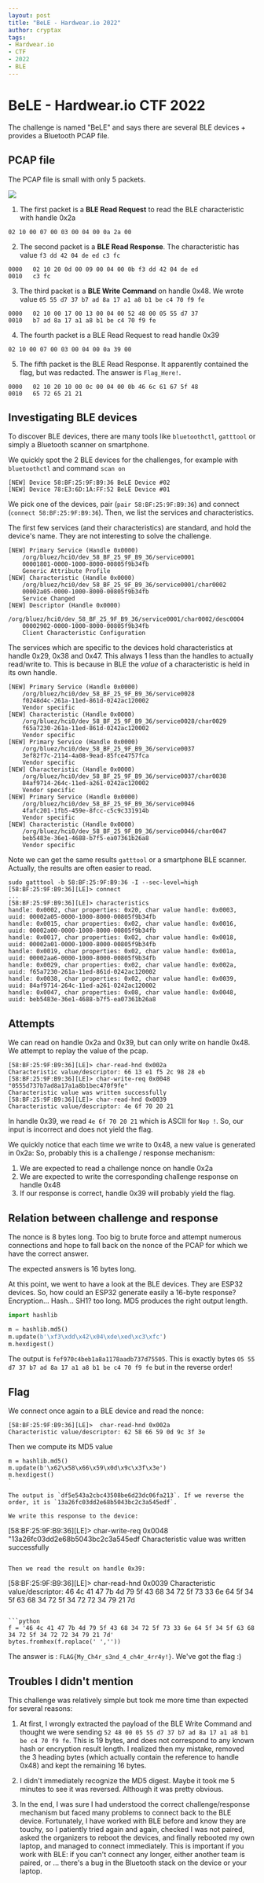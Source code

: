 ```yaml
---
layout: post
title: "BeLE - Hardwear.io 2022"
author: cryptax
tags:
- Hardwear.io
- CTF
- 2022
- BLE
---
```


# BeLE - Hardwear.io CTF 2022

The challenge is named "BeLE" and says there are several BLE devices + provides a Bluetooth PCAP file.

## PCAP file

The PCAP file is small with only 5 packets.

![](../images/bele-2022-pcap.png)

1. The first packet is a **BLE Read Request** to read the BLE characteristic with handle 0x2a

`02 10 00 07 00 03 00 04 00 0a 2a 00`

2. The second packet is a **BLE Read Response**. The characteristic has value `f3 dd 42 04 de ed c3 fc`

```
0000   02 10 20 0d 00 09 00 04 00 0b f3 dd 42 04 de ed
0010   c3 fc
```

3. The third packet is a **BLE Write Command** on handle 0x48. We wrote value `05 55 d7 37 b7 ad 8a 17 a1 a8 b1 be c4 70 f9 fe`

```
0000   02 10 00 17 00 13 00 04 00 52 48 00 05 55 d7 37
0010   b7 ad 8a 17 a1 a8 b1 be c4 70 f9 fe
```

4. The fourth packet is a BLE Read Request to read handle 0x39

`02 10 00 07 00 03 00 04 00 0a 39 00`

5. The fifth packet is the BLE Read Response. It apparently contained the flag, but was redacted. The answer is `Flag_Here!`.

```
0000   02 10 20 10 00 0c 00 04 00 0b 46 6c 61 67 5f 48
0010   65 72 65 21 21
```

## Investigating BLE devices

To discover BLE devices, there are many tools like `bluetoothctl`, `gatttool` or simply a Bluetooth scanner on smartphone.

We quickly spot the 2 BLE devices for the challenges, for example with `bluetoothctl` and command `scan on`

```
[NEW] Device 58:BF:25:9F:B9:36 BeLE Device #02
[NEW] Device 78:E3:6D:1A:FF:52 BeLE Device #01
```

We pick one of the devices, pair (`pair 58:BF:25:9F:B9:36`) and connect (`connect 58:BF:25:9F:B9:36`). Then, we list the services and characteristics.

The first few services (and their characteristics) are standard, and hold the device's name. They are not interesting to solve the challenge.

```
[NEW] Primary Service (Handle 0x0000)
	/org/bluez/hci0/dev_58_BF_25_9F_B9_36/service0001
	00001801-0000-1000-8000-00805f9b34fb
	Generic Attribute Profile
[NEW] Characteristic (Handle 0x0000)
	/org/bluez/hci0/dev_58_BF_25_9F_B9_36/service0001/char0002
	00002a05-0000-1000-8000-00805f9b34fb
	Service Changed
[NEW] Descriptor (Handle 0x0000)
	/org/bluez/hci0/dev_58_BF_25_9F_B9_36/service0001/char0002/desc0004
	00002902-0000-1000-8000-00805f9b34fb
	Client Characteristic Configuration
```    

The services which are specific to the devices hold characteristics at handle 0x29, 0x38 and 0x47.
This always 1 less than the handles to actually read/write to. This is because in BLE the *value* of a characteristic is held in its own handle.

```
[NEW] Primary Service (Handle 0x0000)
	/org/bluez/hci0/dev_58_BF_25_9F_B9_36/service0028
	f0248d4c-261a-11ed-861d-0242ac120002
	Vendor specific
[NEW] Characteristic (Handle 0x0000)
	/org/bluez/hci0/dev_58_BF_25_9F_B9_36/service0028/char0029
	f65a7230-261a-11ed-861d-0242ac120002
	Vendor specific
[NEW] Primary Service (Handle 0x0000)
	/org/bluez/hci0/dev_58_BF_25_9F_B9_36/service0037
	3ef82f7c-2114-4a08-9ead-85fce4757fca
	Vendor specific
[NEW] Characteristic (Handle 0x0000)
	/org/bluez/hci0/dev_58_BF_25_9F_B9_36/service0037/char0038
	84af9714-264c-11ed-a261-0242ac120002
	Vendor specific
[NEW] Primary Service (Handle 0x0000)
	/org/bluez/hci0/dev_58_BF_25_9F_B9_36/service0046
	4fafc201-1fb5-459e-8fcc-c5c9c331914b
	Vendor specific
[NEW] Characteristic (Handle 0x0000)
	/org/bluez/hci0/dev_58_BF_25_9F_B9_36/service0046/char0047
	beb5483e-36e1-4688-b7f5-ea07361b26a8
	Vendor specific
```

Note we can get the same results `gatttool` or a smartphone BLE scanner. Actually, the results are often easier to read.

```
sudo gatttool -b 58:BF:25:9F:B9:36 -I --sec-level=high
[58:BF:25:9F:B9:36][LE]> connect
...
[58:BF:25:9F:B9:36][LE]> characteristics
handle: 0x0002, char properties: 0x20, char value handle: 0x0003, uuid: 00002a05-0000-1000-8000-00805f9b34fb
handle: 0x0015, char properties: 0x02, char value handle: 0x0016, uuid: 00002a00-0000-1000-8000-00805f9b34fb
handle: 0x0017, char properties: 0x02, char value handle: 0x0018, uuid: 00002a01-0000-1000-8000-00805f9b34fb
handle: 0x0019, char properties: 0x02, char value handle: 0x001a, uuid: 00002aa6-0000-1000-8000-00805f9b34fb
handle: 0x0029, char properties: 0x02, char value handle: 0x002a, uuid: f65a7230-261a-11ed-861d-0242ac120002
handle: 0x0038, char properties: 0x02, char value handle: 0x0039, uuid: 84af9714-264c-11ed-a261-0242ac120002
handle: 0x0047, char properties: 0x08, char value handle: 0x0048, uuid: beb5483e-36e1-4688-b7f5-ea07361b26a8
```

## Attempts

We can read on handle 0x2a and 0x39, but can only write on handle 0x48. We attempt to replay the value of the pcap.

```
[58:BF:25:9F:B9:36][LE]> char-read-hnd 0x002a
Characteristic value/descriptor: 66 13 e1 f5 2c 98 28 eb 
[58:BF:25:9F:B9:36][LE]> char-write-req 0x0048 "0555d737b7ad8a17a1a8b1bec470f9fe"
Characteristic value was written successfully
[58:BF:25:9F:B9:36][LE]> char-read-hnd 0x0039
Characteristic value/descriptor: 4e 6f 70 20 21 
```

In handle 0x39, we read `4e 6f 70 20 21` which is ASCII for `Nop !`. So, our input is incorrect and does not yield the flag.

We quickly notice that each time we write to 0x48, a new value is generated in 0x2a:
So, probably this is a challenge / response mechanism:

1. We are expected to read a challenge nonce on handle 0x2a
2. We are expected to write the corresponding challenge response on handle 0x48
3. If our response is correct, handle 0x39 will probably yield the flag.

## Relation between challenge and response

The nonce is 8 bytes long. Too big to brute force and attempt numerous connections and hope to fall back on the nonce of the PCAP for which we have the correct answer.

The expected answers is 16 bytes long.

At this point, we went to have a look at the BLE devices. They are ESP32 devices.
So, how could an ESP32 generate easily a 16-byte response? Encryption... Hash... SH1? too long. MD5 produces the right output length.

```python
import hashlib

m = hashlib.md5()
m.update(b'\xf3\xdd\x42\x04\xde\xed\xc3\xfc')
m.hexdigest()
```

The output is `fef970c4beb1a8a1178aadb737d75505`.
This is exactly bytes `05 55 d7 37 b7 ad 8a 17 a1 a8 b1 be c4 70 f9 fe` but in the reverse order!

## Flag

We connect once again to a BLE device and read the nonce:

```
[58:BF:25:9F:B9:36][LE]>  char-read-hnd 0x002a
Characteristic value/descriptor: 62 58 66 59 0d 9c 3f 3e
```

Then we compute its MD5 value

```
m = hashlib.md5()
m.update(b'\x62\x58\x66\x59\x0d\x9c\x3f\x3e')
m.hexdigest()
`

The output is `df5e543a2cbc43508be6d23dc06fa213`. If we reverse the order, it is `13a26fc03dd2e68b5043bc2c3a545edf`.

We write this response to the device:

```
[58:BF:25:9F:B9:36][LE]> char-write-req 0x0048 "13a26fc03dd2e68b5043bc2c3a545edf
Characteristic value was written successfully
```

Then we read the result on handle 0x39:

```
[58:BF:25:9F:B9:36][LE]> char-read-hnd 0x0039
Characteristic value/descriptor: 46 4c 41 47 7b 4d 79 5f 43 68 34 72 5f 73 33 6e 64 5f 34 5f 63 68 34 72 5f 34 72 72 34 79 21 7d
```

```python
f = '46 4c 41 47 7b 4d 79 5f 43 68 34 72 5f 73 33 6e 64 5f 34 5f 63 68 34 72 5f 34 72 72 34 79 21 7d'
bytes.fromhex(f.replace(' ',''))
```

The answer is : `FLAG{My_Ch4r_s3nd_4_ch4r_4rr4y!}`. We've got the flag :)

## Troubles I didn't mention

This challenge was relatively simple but took me more time than expected for several reasons:

1. At first, I wrongly extracted the payload of the BLE Write Command and thought we were sending `52 48 00 05 55 d7 37
b7 ad 8a 17 a1 a8 b1 be c4 70 f9 fe`. This is 19 bytes, and does not correspond to any known hash or encryption result length. I realized then my mistake, removed the 3 heading bytes (which actually contain the reference to handle 0x48) and kept the remaining 16 bytes. 

2. I didn't immediately recognize the MD5 digest. Maybe it took me 5 minutes to see it was reversed. Although it was pretty obvious.

3. In the end, I was sure I had understood the correct challenge/response mechanism but faced many problems to connect back to the BLE device. Fortunately, I have worked with BLE before and know they are touchy, so I patiently tried again and again, checked I was not paired, asked the organizers to reboot the devices, and finally rebooted my own laptop, and managed to connect immediately. This is important if you work with BLE: if you can't connect any longer, either another team is paired, or ... there's a bug in the Bluetooth stack on the device or your laptop. 
